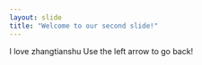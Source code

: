 ```yaml
---
layout: slide
title: "Welcome to our second slide!"
---
```

I love zhangtianshu
Use the left arrow to go back!
